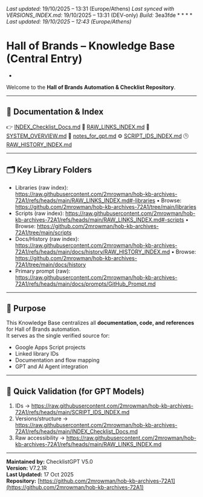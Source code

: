 *Last updated:* 19/10/2025 – 13:31 (Europe/Athens)
*Last synced with VERSIONS_INDEX.md:* 19/10/2025 – 13:31 (DEV-only)
*Build:* 3ea3fde
*
*
*
*
*Last updated: 19/10/2025 – 12:43 (Europe/Athens)*
# Hall of Brands – Knowledge Base (Central Entry)
*

Welcome to the **Hall of Brands Automation & Checklist Repository**.

---

## 📘 Documentation & Index
👉 [INDEX_Checklist_Docs.md](https://raw.githubusercontent.com/2mrowman/hob-kb-archives-72A1/refs/heads/main/INDEX_Checklist_Docs.md)
📄 [RAW_LINKS_INDEX.md](https://raw.githubusercontent.com/2mrowman/hob-kb-archives-72A1/refs/heads/main/RAW_LINKS_INDEX.md)
🧭 [SYSTEM_OVERVIEW.md](https://raw.githubusercontent.com/2mrowman/hob-kb-archives-72A1/refs/heads/main/SYSTEM_OVERVIEW.md)
🧩 [notes_for_gpt.md](https://raw.githubusercontent.com/2mrowman/hob-kb-archives-72A1/refs/heads/main/notes_for_gpt.md)
⚙️ [SCRIPT_IDS_INDEX.md](https://raw.githubusercontent.com/2mrowman/hob-kb-archives-72A1/refs/heads/main/SCRIPT_IDS_INDEX.md)
🕒 [RAW_HISTORY_INDEX.md](https://raw.githubusercontent.com/2mrowman/hob-kb-archives-72A1/refs/heads/main/docs/history/RAW_HISTORY_INDEX.md)

---

## 🗂 Key Library Folders
- Libraries (raw index): https://raw.githubusercontent.com/2mrowman/hob-kb-archives-72A1/refs/heads/main/RAW_LINKS_INDEX.md#-libraries
  • Browse: https://github.com/2mrowman/hob-kb-archives-72A1/tree/main/libraries
- Scripts (raw index): https://raw.githubusercontent.com/2mrowman/hob-kb-archives-72A1/refs/heads/main/RAW_LINKS_INDEX.md#-scripts
  • Browse: https://github.com/2mrowman/hob-kb-archives-72A1/tree/main/scripts
- Docs/History (raw index): https://raw.githubusercontent.com/2mrowman/hob-kb-archives-72A1/refs/heads/main/docs/history/RAW_HISTORY_INDEX.md
  • Browse: https://github.com/2mrowman/hob-kb-archives-72A1/tree/main/docs/history
- Primary prompt (raw): https://raw.githubusercontent.com/2mrowman/hob-kb-archives-72A1/refs/heads/main/docs/prompts/GitHub_Prompt.md

---

## 🧠 Purpose
This Knowledge Base centralizes all **documentation, code, and references** for Hall of Brands automation.  
It serves as the single verified source for:
- Google Apps Script projects  
- Linked library IDs  
- Documentation and flow mapping  
- GPT and AI Agent integration

---

## 🧾 Quick Validation (for GPT Models)
1. IDs → https://raw.githubusercontent.com/2mrowman/hob-kb-archives-72A1/refs/heads/main/SCRIPT_IDS_INDEX.md
2. Versions/structure → https://raw.githubusercontent.com/2mrowman/hob-kb-archives-72A1/refs/heads/main/INDEX_Checklist_Docs.md
3. Raw accessibility → https://raw.githubusercontent.com/2mrowman/hob-kb-archives-72A1/refs/heads/main/RAW_LINKS_INDEX.md


---

**Maintained by:** ChecklistGPT V5.0  
**Version:** V7.2.1R  
**Last Updated:** 17 Oct 2025  
**Repository:** [https://github.com/2mrowman/hob-kb-archives-72A1](https://github.com/2mrowman/hob-kb-archives-72A1)
